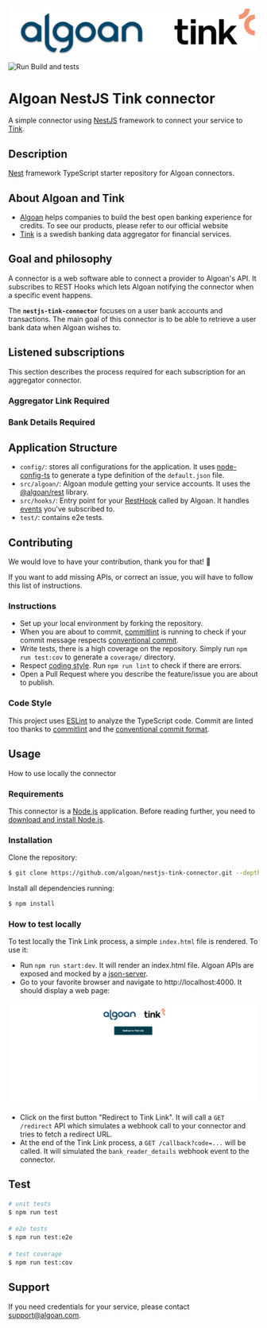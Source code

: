 <p align="center">
  <a href="http://algoan.com/" target="blank"><img src="./public/tink_algoan.png" width="500" alt="Algoan Logo" /></a>
</p>

![Run Build and tests](https://github.com/algoan/nestjs-connector-boilerplate/workflows/Run%20Build%20and%20tests/badge.svg?branch=master&event=push)

# Algoan NestJS Tink connector

A simple connector using [NestJS](https://nestjs.com/) framework to connect your service to [Tink](https://tink.com/).

## Description

[Nest](https://github.com/nestjs/nest) framework TypeScript starter repository for Algoan connectors.

## About Algoan and Tink

- [Algoan](https://www.algoan.com) helps companies to build the best open banking experience for credits. To see our products, please refer to our official website
- [Tink](https://tink.com) is a swedish banking data aggregator for financial services.

## Goal and philosophy

A connector is a web software able to connect a provider to Algoan's API. It subscribes to REST Hooks which lets Algoan notifying the connector when a specific event happens.

The **`nestjs-tink-connector`** focuses on a user bank accounts and transactions. The main goal of this connector is to be able to retrieve a user bank data when Algoan wishes to.

## Listened subscriptions

This section describes the process required for each subscription for an aggregator connector.

### Aggregator Link Required

<!-- To complete -->

### Bank Details Required

<!-- To complete -->
## Application Structure

- `config/`: stores all configurations for the application. It uses [node-config-ts](https://github.com/tusharmath/node-config-ts) to generate a type definition of the `default.json` file.
- `src/algoan/`: Algoan module getting your service accounts. It uses the [@algoan/rest](https://github.com/algoan/rest-nodejs) library.
- `src/hooks/`: Entry point for your [RestHook](https://developers.algoan.com/public/docs/algoan_documentation/resthooks_and_events/resthooks.html) called by Algoan. It handles [events](https://developers.algoan.com/public/docs/algoan_documentation/resthooks_and_events/event_list.html) you've subscribed to.
- `test/`: contains e2e tests.

## Contributing

We would love to have your contribution, thank you for that! 🎉

If you want to add missing APIs, or correct an issue, you will have to follow this list of instructions.

### Instructions

- Set up your local environment by forking the repository.
- When you are about to commit, [commitlint](https://github.com/conventional-changelog/commitlint) is running to check if your commit message respects [conventional commit](https://www.conventionalcommits.org/en/v1.0.0/).
- Write tests, there is a high coverage on the repository. Simply run `npm run test:cov` to generate a `coverage/` directory.
- Respect [coding style](#code-style). Run `npm run lint` to check if there are errors.
- Open a Pull Request where you describe the feature/issue you are about to publish.

### Code Style

This project uses [ESLint](https://eslint.org/) to analyze the TypeScript code. Commit are linted too thanks to [commitlint](https://github.com/conventional-changelog/commitlint) and the [conventional commit format](https://conventionalcommits.org/).

## Usage

How to use locally the connector

### Requirements

This connector is a [Node.js](https://nodejs.org/en/) application. Before reading further, you need to [download and install Node.js](https://nodejs.org/en/download/).
### Installation

Clone the repository:

```bash
$ git clone https://github.com/algoan/nestjs-tink-connector.git --depth=1
```

Install all dependencies running:

```bash
$ npm install
```

### How to test locally

To test locally the Tink Link process, a simple `index.html` file is rendered. To use it:

- Run `npm run start:dev`. It will render an index.html file. Algoan APIs are exposed and mocked by a [json-server](https://github.com/typicode/json-server).
- Go to your favorite browser and navigate to http://localhost:4000. It should display a web page: 

![index_page](public/index-page.png)

- Click on the first button "Redirect to Tink Link". It will call a `GET /redirect` API which simulates a webhook call to your connector and tries to fetch a redirect URL.
- At the end of the Tink Link process, a `GET /callback?code=...` will be called. It will simulated the `bank_reader_details` webhook event to the connector.

## Test

```bash
# unit tests
$ npm run test

# e2e tests
$ npm run test:e2e

# test coverage
$ npm run test:cov
```

## Support

If you need credentials for your service, please contact support@algoan.com.
